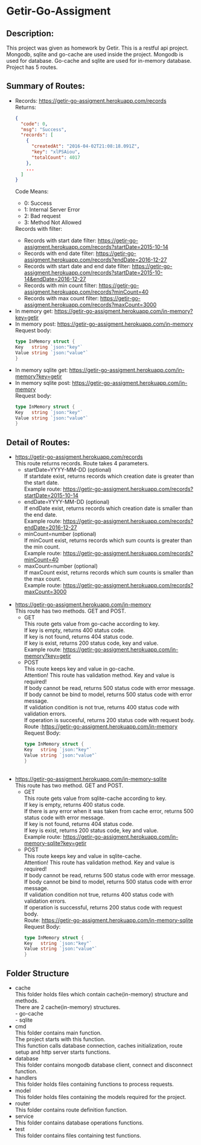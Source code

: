<h1>Getir-Go-Assigment</h1>

<h2>Description:</h2>
This project was given as homework by Getir. This is a restful api project. Mongodb, sqlite and go-cache are used inside
the project. Mongodb is used for database. Go-cache and sqlite are used for in-memory database. Project has 5
routes. <br>

<h2>Summary of Routes:</h2>
<ul>
<li>
Records: <a href="https://getir-go-assigment.herokuapp.com/records">https://getir-go-assigment.herokuapp.com/records</a><br>
Returns:

````json
{
  "code": 0,
  "msg": "Success",
  "records": [
    {
      "createdAt": "2016-04-02T21:08:18.091Z",
      "key": "xlPSAiou",
      "totalCount": 4017
    },
    ...
  ]
}
````

Code Means: <br>

- 0: Success
- 1: Internal Server Error
- 2: Bad request
- 3: Method Not Allowed

</li>
Records with filter:
<ul>
<li>
Records with start date filter: <a href="https://getir-go-assigment.herokuapp.com/records?startDate=2015-10-14">https://getir-go-assigment.herokuapp.com/records?startDate=2015-10-14</a>
</li>
<li>
Records with end date filter: <a href="https://getir-go-assigment.herokuapp.com/records?endDate=2016-12-27">https://getir-go-assigment.herokuapp.com/records?endDate=2016-12-27</a>
</li>
<li>
Records with start date and end date filter: <a href="https://getir-go-assigment.herokuapp.com/records?startDate=2015-10-14&endDate=2016-12-27">https://getir-go-assigment.herokuapp.com/records?startDate=2015-10-14&endDate=2016-12-27</a>
</li>
<li>
Records with min count filter: <a href="https://getir-go-assigment.herokuapp.com/records?minCount=40">https://getir-go-assigment.herokuapp.com/records?minCount=40</a>
</li>
<li>
Records with max count filter: <a href="https://getir-go-assigment.herokuapp.com/records?maxCount=3000">https://getir-go-assigment.herokuapp.com/records?maxCount=3000</a>
</li>
</ul>
<li>
In memory get: <a href="https://getir-go-assigment.herokuapp.com/in-memory?key=getir">https://getir-go-assigment.herokuapp.com/in-memory?key=getir</a>
</li>
<li>
In memory post: <a href="https://getir-go-assigment.herokuapp.com/in-memory">https://getir-go-assigment.herokuapp.com/in-memory</a><br>
Request body: <br>

````go
type InMemory struct {
Key   string `json:"key"`
Value string `json:"value"`
}
````

</li>
<li>
In memory sqlite get: <a href="https://getir-go-assigment.herokuapp.com/in-memory-sqlite?key=getir">https://getir-go-assigment.herokuapp.com/in-memory?key=getir</a>
</li>
<li>
In memory sqlite post: <a href="https://getir-go-assigment.herokuapp.com/in-memory-sqlite">https://getir-go-assigment.herokuapp.com/in-memory</a><br>
Request body: <br>

````go
type InMemory struct {
Key   string `json:"key"`
Value string `json:"value"`
}
````

</li>
</ul>
<h2>Detail of Routes:</h2>
<ul>
<li>
<a href="https://getir-go-assigment.herokuapp.com/records">https://getir-go-assigment.herokuapp.com/records</a> <br>
This route returns records. Route takes 4 parameters. <br>
<ul>
<li>
startDate=YYYY-MM-DD (optional) <br>
If startdate exist, returns records which creation date is greater than the start date.<br>
Example route: <a href="https://getir-go-assigment.herokuapp.com/records?startDate=2015-10-14">https://getir-go-assigment.herokuapp.com/records?startDate=2015-10-14</a> <br>
</li>
<li>
endDate=YYYY-MM-DD (optional) <br>
If endDate exist, returns records which creation date is smaller than the end date.<br>
Example route: <a href="https://getir-go-assigment.herokuapp.com/records?endDate=2016-12-27">https://getir-go-assigment.herokuapp.com/records?endDate=2016-12-27</a> <br>
</li>
<li>
minCount=number (optional) <br>
If minCount exist, returns records which sum counts is greater than the min count.<br>
Example route: <a href="https://getir-go-assigment.herokuapp.com/records?minCount=40">https://getir-go-assigment.herokuapp.com/records?minCount=40</a> <br>
</li>
<li>
maxCount=number (optional) <br>
If maxCount exist, returns records which sum counts is smaller than the max count.<br>
Example route: <a href="https://getir-go-assigment.herokuapp.com/records?maxCount=3000">https://getir-go-assigment.herokuapp.com/records?maxCount=3000</a> <br>
</li>
</ul>
<br>
</li>
<li>
<a href="https://getir-go-assigment.herokuapp.com/in-memory">https://getir-go-assigment.herokuapp.com/in-memory</a> <br>
This route has two methods. GET and POST.
<ul>
<li>GET<br>
This route gets value from go-cache according to key. <br>
If key is empty, returns 400 status code. <br>
If key is not found, returns 404 status code. <br>
If key is exist, returns 200 status code, key and value. <br>
Example route: <a href="https://getir-go-assigment.herokuapp.com/in-memory?key=getir">https://getir-go-assigment.herokuapp.com/in-memory?key=getir</a> <br>
</li>
<li>POST <br>
This route keeps key and value in go-cache.<br>
Attention! This route has validation method.
Key and value is required!<br>
If body cannot be read, returns 500 status code with error message.<br>
If body cannot be bind to model, returns 500 status code with error message.<br>
If validation condition is not true, returns 400 status code with validation errors.<br>
If operation is succesful, returns 200 status code with request body.<br>
Route :<a href="https://getir-go-assigment.herokuapp.com/in-memory">https://getir-go-assigment.herokuapp.com/in-memory</a> <br>
Request Body:

````go
type InMemory struct {
Key   string `json:"key"`
Value string `json:"value"`
}
````

</li>
<br>
</ul>
</li>
<li>
<a href="https://getir-go-assigment.herokuapp.com/in-memory-sqlite">https://getir-go-assigment.herokuapp.com/in-memory-sqlite</a> <br>
This route has two method. GET and POST.
<ul>
<li>GET<br>
This route gets value from sqlite-cache according to key. <br>
If key is empty, returns 400 status code. <br>
If there is any error when it was taken from cache error, returns 500 status code with error message. <br>
If key is not found, returns 404 status code. <br>
If key is exist, returns 200 status code, key and value. <br>
Example route: <a href="https://getir-go-assigment.herokuapp.com/in-memory-sqlite?key=getir">https://getir-go-assigment.herokuapp.com/in-memory-sqlite?key=getir</a> <br>
</li>
<li>POST<br>
This route keeps key and value in sqlite-cache.<br>
Attention! This route has validation method.
Key and value is required!<br>
If body cannot be read, returns 500 status code with error message. <br>
If body cannot be bind to model, returns 500 status code with error message. <br>
If validation condition not true, returns 400 status code with validation errors. <br>
If operation is successful, returns 200 status code with request body. <br>
Route: <a href="https://getir-go-assigment.herokuapp.com/in-memory-sqlite">https://getir-go-assigment.herokuapp.com/in-memory-sqlite</a> <br>
Request Body:

````go
type InMemory struct {
Key   string `json:"key"`
Value string `json:"value"`
}
````

</li>
</ul>
</li>
</ul>



<h2>Folder Structure</h2>
<ul>
<li>
cache<br>
This folder holds files which contain cache(in-memory) structure and methods.<br>
There are 2 cache(in-memory) structures.<br>
- go-cache <br>
- sqlite
</li>
<li>
cmd<br>
This folder contains main function. <br>
The project starts with this function.<br>
This function calls database connection, caches initialization, route setup and http server starts functions.
</li>
<li>
database<br>
This folder contains mongodb database client, connect and disconnect function.
</li>
<li>
handlers<br>
This folder holds files containing functions to process requests.</li>
<li>
model<br>
This folder holds files containing the models required for the project.
</li>
<li>
router<br>
This folder contains route definition function.</li>
<li>
service<br>
This folder contains database operations functions.
</li>
<li>
test <br>
This folder contains files containing test functions.
</li>
</ul>
